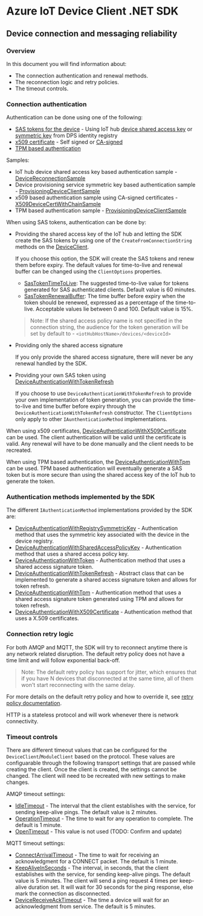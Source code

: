 # Azure IoT Device Client .NET SDK

## Device connection and messaging reliability

### Overview

In this document you will find information about:

- The connection authentication and renewal methods.
- The reconnection logic and retry policies.
- The timeout controls.

### Connection authentication

Authentication can be done using one of the following:

- [SAS tokens for the device](https://docs.microsoft.com/azure/iot-hub/iot-hub-dev-guide-sas?tabs=node#use-sas-tokens-as-a-device) - Using IoT hub [device shared access key](https://docs.microsoft.com/azure/iot-hub/iot-hub-dev-guide-sas?tabs=node#use-a-shared-access-policy-to-access-on-behalf-of-a-device) or [symmetric key](https://docs.microsoft.com/azure/iot-hub/iot-hub-dev-guide-sas?tabs=node#use-a-symmetric-key-in-the-identity-registry) from DPS identity registry
- [x509 certificate](https://docs.microsoft.com/azure/iot-hub/iot-hub-dev-guide-sas#supported-x509-certificates)  - Self signed or [CA-signed](https://docs.microsoft.com/azure/iot-hub/iot-hub-x509ca-overview)
- [TPM based authentication](https://azure.microsoft.com/blog/device-provisioning-identity-attestation-with-tpm/)

Samples:
- IoT hub device shared access key based authentication sample - [DeviceReconnectionSample](https://github.com/Azure-Samples/azure-iot-samples-csharp/blob/master/iot-hub/Samples/device/DeviceReconnectionSample/DeviceReconnectionSample.cs#L102)
- Device provisioning service symmetric key based authentication sample - [ProvisioningDeviceClientSample](https://github.com/Azure-Samples/azure-iot-samples-csharp/blob/master/provisioning/Samples/device/SymmetricKeySample/ProvisioningDeviceClientSample.cs#L62)
- x509 based authentication sample using CA-signed certificates - [X509DeviceCertWithChainSample](https://github.com/Azure-Samples/azure-iot-samples-csharp/blob/master/iot-hub/Samples/device/X509DeviceCertWithChainSample/Program.cs#L43)
- TPM based authentication sample - [ProvisioningDeviceClientSample](https://github.com/Azure-Samples/azure-iot-samples-csharp/blob/master/provisioning/Samples/device/TpmSample/ProvisioningDeviceClientSample.cs#L49)

When using SAS tokens, authentication can be done by:

- Providing the shared access key of the IoT hub and letting the SDK create the SAS tokens by using one of the `CreateFromConnectionString` methods on the [DeviceClient](https://docs.microsoft.com/dotnet/api/microsoft.azure.devices.client.deviceclient).

    If you choose this option, the SDK will create the SAS tokens and renew them before expiry. The default values for time-to-live and renewal buffer can be changed using the `ClientOptions` properties.

  - [SasTokenTimeToLive](https://docs.microsoft.com/dotnet/api/microsoft.azure.devices.client.clientoptions.sastokentimetolive): The suggested time-to-live value for tokens generated for SAS authenticated clients. Default value is 60 minutes.
  - [SasTokenRenewalBuffer](https://docs.microsoft.com/dotnet/api/microsoft.azure.devices.client.clientoptions.sastokenrenewalbuffer): The time buffer before expiry when the token should be renewed, expressed as a percentage of the time-to-live. Acceptable values lie between 0 and 100. Default value is 15%.  
  
  > Note: If the shared access policy name is not specified in the connection string, the audience for the token generation will be set by default to - `<iotHubHostName>/devices/<deviceId>`

- Providing only the shared access signature

    If you only provide the shared access signature, there will never be any renewal handled by the SDK.  
  
- Providing your own SAS token using [DeviceAuthenticationWithTokenRefresh](https://docs.microsoft.com/dotnet/api/microsoft.azure.devices.client.deviceauthenticationwithtokenrefresh)

    If you choose to use `DeviceAuthenticationWithTokenRefresh` to provide your own implementation of token generation, you can provide the time-to-live and time buffer before expiry through the `DeviceAuthenticationWithTokenRefresh` constructor. The `ClientOptions` only apply to other `IAunthenticationMethod` implementations.

When using x509 certificates, [DeviceAuthenticationWithX509Certificate](https://docs.microsoft.com/dotnet/api/microsoft.azure.devices.client.deviceauthenticationwithx509certificate) can be used. The client authentication will be valid until the certificate is valid. Any renewal will have to be done manually and the client needs to be recreated.

When using TPM based authentication, the [DeviceAuthenticationWithTpm](https://docs.microsoft.com/dotnet/api/microsoft.azure.devices.client.deviceauthenticationwithtpm) can be used. TPM based authentication will eventually generate a SAS token but is more secure than using the shared access key of the IoT hub to generate the token.

### Authentication methods implemented by the SDK

The different `IAuthenticationMethod` implementations provided by the SDK are:

- [DeviceAuthenticationWithRegistrySymmetricKey](https://docs.microsoft.com/dotnet/api/microsoft.azure.devices.client.deviceauthenticationwithregistrysymmetrickey) - Authentication method that uses the symmetric key associated with the device in the device registry.
- [DeviceAuthenticationWithSharedAccessPolicyKey](https://docs.microsoft.com/dotnet/api/microsoft.azure.devices.client.deviceauthenticationwithsharedaccesspolicykey) - Authentication method that uses a shared access policy key.
- [DeviceAuthenticationWithToken](https://docs.microsoft.com/dotnet/api/microsoft.azure.devices.client.deviceauthenticationwithtoken) - Authentication method that uses a shared access signature token.
- [DeviceAuthenticationWithTokenRefresh](https://docs.microsoft.com/dotnet/api/microsoft.azure.devices.client.deviceauthenticationwithtokenrefresh) - Abstract class that can be implemented to generate a shared access signature token and allows for token refresh.
- [DeviceAuthenticationWithTpm](https://docs.microsoft.com/dotnet/api/microsoft.azure.devices.client.deviceauthenticationwithtpm) - Authentication method that uses a shared access signature token generated using TPM and allows for token refresh.
- [DeviceAuthenticationWithX509Certificate](https://docs.microsoft.com/dotnet/api/microsoft.azure.devices.client.deviceauthenticationwithx509certificate) - Authentication method that uses a X.509 certificates.

### Connection retry logic

For both AMQP and MQTT, the SDK will try to reconnect anytime there is any network related disruption. The default retry policy does not have a time limit and will follow exponential back-off.

> Note: The default retry policy has support for jitter, which ensures that if you have N devices that disconnected at the same time, all of them won't start reconnecting with the same delay.

For more details on the default retry policy and how to override it, see [retry policy documentation](https://github.com/Azure/azure-iot-sdk-csharp/blob/master/iothub/device/devdoc/retrypolicy.md).

HTTP is a stateless protocol and will work whenever there is network connectivity.

### Timeout controls

There are different timeout values that can be configured for the `DeviceClient`/`ModuleClient` based on the protocol. These values are configuarable through the following transport settings that are passed while creating the client. Once the client is created, the settings cannot be changed. The client will need to be recreated with new settings to make changes.

AMQP timeout settings:

- [IdleTimeout](https://docs.microsoft.com/dotnet/api/microsoft.azure.devices.client.amqptransportsettings.idletimeout) - The interval that the client establishes with the service, for sending keep-alive pings. The default value is 2 minutes.
- [OperationTimeout](https://docs.microsoft.com/dotnet/api/microsoft.azure.devices.client.amqptransportsettings.operationtimeout) - The time to wait for any operation to complete. The default is 1 minute.
- [OpenTimeout](https://docs.microsoft.com/dotnet/api/microsoft.azure.devices.client.amqptransportsettings.opentimeout) - This value is not used (TODO: Confirm and update)

MQTT timeout settings:

- [ConnectArrivalTimeout](https://docs.microsoft.com/dotnet/api/microsoft.azure.devices.client.transport.mqtt.mqtttransportsettings.connectarrivaltimeout) - The time to wait for receiving an acknowledgment for a CONNECT packet. The default is 1 minute.
- [KeepAliveInSeconds](https://docs.microsoft.com/dotnet/api/microsoft.azure.devices.client.transport.mqtt.mqtttransportsettings.keepaliveinseconds) - The interval, in seconds, that the client establishes with the service, for sending keep-alive pings. The default value is 5 minutes. The client will send a ping request 4 times per keep-alive duration set. It will wait for 30 seconds for the ping response, else mark the connection as disconnected.
- [DeviceReceiveAckTimeout](https://docs.microsoft.com/dotnet/api/microsoft.azure.devices.client.transport.mqtt.mqtttransportsettings.devicereceiveacktimeout) -  The time a device will wait for an acknowledgment from service. The default is 5 minutes.
